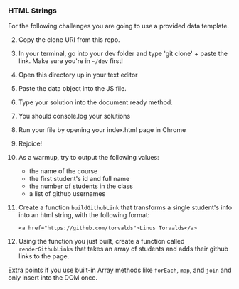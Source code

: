 ### HTML Strings

For the following challenges you are going to use a provided data template.

2. Copy the clone URI from this repo.
3. In your terminal, go into your dev folder and type 'git clone' + paste the link.  Make sure you're in `~/dev` first!
4. Open this directory up in your text editor
5. Paste the data object into the JS file.
6. Type your solution into the document.ready method.
8. You should console.log your solutions
7. Run your file by opening your index.html page in Chrome
8. Rejoice!


0. As a warmup, try to output the following values:
    * the name of the course
    * the first student's id and full name
    * the number of students in the class
    * a list of github usernames

1. Create a function `buildGithubLink` that transforms a single student's info into an html string, with the following format:

	```
	<a href="https://github.com/torvalds">Linus Torvalds</a>
	```

2. Using the function you just built, create a function called `renderGithubLinks` that takes an array of students and adds their github links to the page.

Extra points if you use built-in Array methods like `forEach`, `map`, and `join` and only insert into the DOM once.
